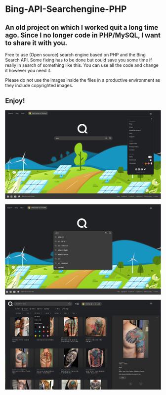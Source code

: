 # Bing-API-Searchengine-PHP

## An old project on which I worked quit a long time ago. Since I no longer code in PHP/MySQL, I want to share it with you.

Free to use (Open source) search engine based on PHP and the Bing Search API. Some fixing has to be done but could save you some time if really in search of something like this. You can use all the code and change it however you need it. 

Please do not use the images inside the files in a productive environment as they include copyrighted images.

## Enjoy!

![Screenshot](search.png)

![Screenshot](Autosuggest.png)

![Screenshot](images.png)

